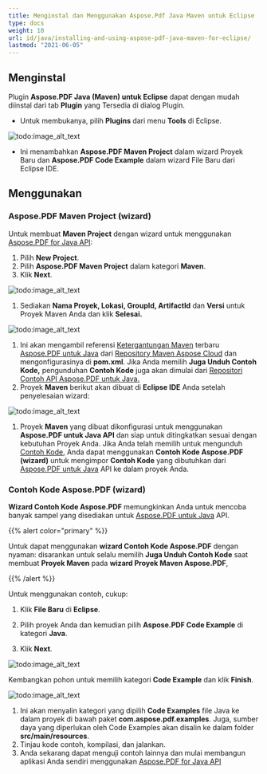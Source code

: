 ```yaml
---
title: Menginstal dan Menggunakan Aspose.Pdf Java Maven untuk Eclipse
type: docs
weight: 10
url: id/java/installing-and-using-aspose-pdf-java-maven-for-eclipse/
lastmod: "2021-06-05"
---
```


## Menginstal

Plugin **Aspose.PDF Java (Maven) untuk Eclipse** dapat dengan mudah diinstal dari tab **Plugin** yang Tersedia di dialog Plugin.

- Untuk membukanya, pilih **Plugins** dari menu **Tools** di Eclipse.

![todo:image_alt_text](https://i.imgur.com/PCMRMUT.png)

- Ini menambahkan **Aspose.PDF Maven Project** dalam wizard Proyek Baru dan **Aspose.PDF Code Example** dalam wizard File Baru dari Eclipse IDE.

## Menggunakan

### Aspose.PDF Maven Project (wizard)

Untuk membuat **Maven Project** dengan wizard untuk menggunakan [Aspose.PDF for Java API](http://www.aspose.com/java/pdf-component.aspx):

1. Pilih **New Project**.
1. Pilih **Aspose.PDF Maven Project** dalam kategori **Maven**.
1. Klik **Next**.

![todo:image_alt_text](https://i.imgur.com/6iywqND.png)

1. Sediakan **Nama Proyek, Lokasi, GroupId, ArtifactId** dan **Versi** untuk Proyek Maven Anda dan klik **Selesai.**

![todo:image_alt_text](https://i.imgur.com/zURjIn1.png)

1. Ini akan mengambil referensi [Ketergantungan Maven](https://repository.aspose.com/webapp/#/artifacts/browse/tree/General/repo/com/aspose/aspose-pdf/) terbaru [Aspose.PDF untuk Java](http://www.aspose.com/java/pdf-component.aspx) dari [Repository Maven Aspose Cloud](https://repository.aspose.com/webapp/#/artifacts/browse/tree/General/repo) dan mengonfigurasinya di **pom.xml**. Jika Anda memilih **Juga Unduh Contoh Kode,** pengunduhan **Contoh Kode** juga akan dimulai dari [Repositori Contoh API Aspose.PDF untuk Java.](https://github.com/aspose-pdf/Aspose.PDF-for-Java/tree/master/Examples)
1. Proyek **Maven** berikut akan dibuat di **Eclipse IDE** Anda setelah penyelesaian wizard:

![todo:image_alt_text](https://i.imgur.com/xRfHrku.png)

1. Proyek **Maven** yang dibuat dikonfigurasi untuk menggunakan **Aspose.PDF untuk Java API** dan siap untuk ditingkatkan sesuai dengan kebutuhan Proyek Anda. Jika Anda telah memilih untuk mengunduh [Contoh Kode](https://github.com/aspose-pdf/Aspose.PDF-for-Java/tree/master/Examples), Anda dapat menggunakan **Contoh Kode Aspose.PDF (wizard)** untuk mengimpor **Contoh Kode** yang dibutuhkan dari [Aspose.PDF untuk Java](http://www.aspose.com/java/pdf-component.aspx) API ke dalam proyek Anda.

### Contoh Kode Aspose.PDF (wizard)

**Wizard Contoh Kode Aspose.PDF** memungkinkan Anda untuk mencoba banyak sampel yang disediakan untuk [Aspose.PDF untuk Java](http://www.aspose.com/java/pdf-component.aspx) API.

{{% alert color="primary" %}}

Untuk dapat menggunakan **wizard Contoh Kode Aspose.PDF** dengan nyaman: disarankan untuk selalu memilih **Juga Unduh Contoh Kode** saat membuat **Proyek Maven** pada **wizard Proyek Maven Aspose.PDF**,

{{% /alert %}}

Untuk menggunakan contoh, cukup:

1. Klik **File Baru** di **Eclipse**.

1. Pilih proyek Anda dan kemudian pilih **Aspose.PDF Code Example** di kategori **Java**.
1. Klik **Next**.

![todo:image_alt_text](https://i.imgur.com/AuWybe8.png)

Kembangkan pohon untuk memilih kategori **Code Example** dan klik **Finish**.

![todo:image_alt_text](https://i.imgur.com/PToFZjJ.png)

1. Ini akan menyalin kategori yang dipilih **Code Examples** file Java ke dalam proyek di bawah paket **com.aspose.pdf.examples**. Juga, sumber daya yang diperlukan oleh Code Examples akan disalin ke dalam folder **src/main/resources**.
1. Tinjau kode contoh, kompilasi, dan jalankan.
1. Anda sekarang dapat menguji contoh lainnya dan mulai membangun aplikasi Anda sendiri menggunakan [Aspose.PDF for Java API](http://www.aspose.com/java/pdf-component.aspx)
